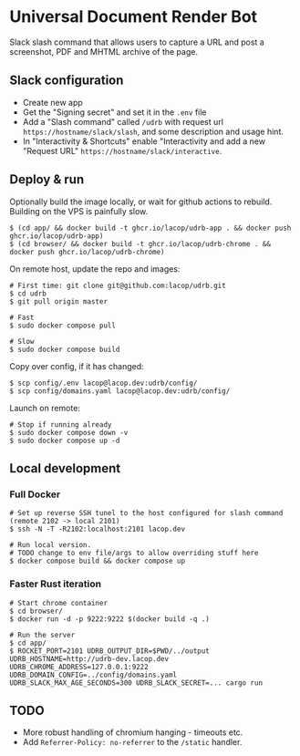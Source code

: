 # Universal Document Render Bot

Slack slash command that allows users to capture a URL and post a screenshot, PDF and MHTML archive of the page.

## Slack configuration

* Create new app
* Get the "Signing secret" and set it in the `.env` file
* Add a "Slash command" called `/udrb` with request url `https://hostname/slack/slash`, and some description and usage hint.
* In "Interactivity & Shortcuts" enable "Interactivity and add a new "Request URL" `https://hostname/slack/interactive`.

## Deploy & run

Optionally build the image locally, or wait for github actions to rebuild. Building on the VPS is painfully slow.

```shell
$ (cd app/ && docker build -t ghcr.io/lacop/udrb-app . && docker push ghcr.io/lacop/udrb-app)
$ (cd browser/ && docker build -t ghcr.io/lacop/udrb-chrome . && docker push ghcr.io/lacop/udrb-chrome)
```

On remote host, update the repo and images:

```shell
# First time: git clone git@github.com:lacop/udrb.git
$ cd udrb
$ git pull origin master

# Fast
$ sudo docker compose pull

# Slow
$ sudo docker compose build 
```

Copy over config, if it has changed:

```shell
$ scp config/.env lacop@lacop.dev:udrb/config/
$ scp config/domains.yaml lacop@lacop.dev:udrb/config/
```

Launch on remote:

```shell
# Stop if running already
$ sudo docker compose down -v
$ sudo docker compose up -d
```

## Local development

### Full Docker

```shell
# Set up reverse SSH tunel to the host configured for slash command (remote 2102 -> local 2101)
$ ssh -N -T -R2102:localhost:2101 lacop.dev

# Run local version.
# TODO change to env file/args to allow overriding stuff here
$ docker compose build && docker compose up
```

### Faster Rust iteration

```shell
# Start chrome container
$ cd browser/
$ docker run -d -p 9222:9222 $(docker build -q .)

# Run the server
$ cd app/
$ ROCKET_PORT=2101 UDRB_OUTPUT_DIR=$PWD/../output UDRB_HOSTNAME=http://udrb-dev.lacop.dev UDRB_CHROME_ADDRESS=127.0.0.1:9222 UDRB_DOMAIN_CONFIG=../config/domains.yaml UDRB_SLACK_MAX_AGE_SECONDS=300 UDRB_SLACK_SECRET=... cargo run
```

## TODO

* More robust handling of chromium hanging - timeouts etc.
* Add `Referrer-Policy: no-referrer` to the `/static` handler.

